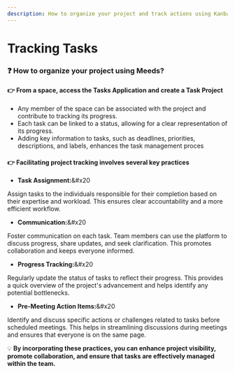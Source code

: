 ```yaml
---
description: How to organize your project and track actions using Kanban in a space provided by Meeds
---
```


# Tracking Tasks

### :question: How to organize your project using Meeds?

#### :point_right: **From a space, access the Tasks Application and create a Task Project**

- Any member of the space can be associated with the project and contribute to tracking its progress.
- Each task can be linked to a status, allowing for a clear representation of its progress.
- Adding key information to tasks, such as deadlines, priorities, descriptions, and labels, enhances the task management proces

#### :point_right: Facilitating project tracking involves several key practices

- **Task Assignment:**\&#x20

Assign tasks to the individuals responsible for their completion based on their expertise and workload. This ensures clear accountability and a more efficient workflow.

- **Communication:**\&#x20

Foster communication on each task. Team members can use the platform to discuss progress, share updates, and seek clarification. This promotes collaboration and keeps everyone informed.

- **Progress Tracking:**\&#x20

Regularly update the status of tasks to reflect their progress. This provides a quick overview of the project's advancement and helps identify any potential bottlenecks.

- **Pre-Meeting Action Items:**\&#x20

Identify and discuss specific actions or challenges related to tasks before scheduled meetings. This helps in streamlining discussions during meetings and ensures that everyone is on the same page.

:bulb: **By incorporating these practices, you can enhance project visibility, promote collaboration, and ensure that tasks are effectively managed within the team.**
